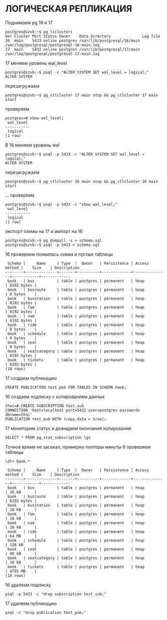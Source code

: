# ЛОГИЧЕСКАЯ РЕПЛИКАЦИЯ
Поднимаем pg 16 и 17
```
postgres@szvb:~$ pg_lsclusters
Ver Cluster Port Status Owner    Data directory              Log file
16  main    5433 online postgres /var/lib/postgresql/16/main /var/log/postgresql/postgresql-16-main.log
17  main    5432 online postgres /var/lib/postgresql/17/main /var/log/postgresql/postgresql-17-main.log
```
17 меняем уровень wal_level
```
postgres@szvb:~$ psql -c "ALTER SYSTEM SET wal_level = logical;"
ALTER SYSTEM
```
перезагружаем
```
postgres@szvb:~$ pg_ctlcluster 17 main stop && pg_ctlcluster 17 main start
```
проверяем
```
postgres=# show wal_level;
 wal_level 
-----------
 logical
(1 row)
```

В 16 меняем уровень wal  
```
postgres@szvb:~$ psql -p 5433 -c "ALTER SYSTEM SET wal_level = logical;"
ALTER SYSTEM
```
перезагружаем
```
postgres@szvb:~$ pg_ctlcluster 16 main stop && pg_ctlcluster 16 main start
```
... проверяем

```
postgres@szvb:~$ psql -p 5433 -c "show wal_level;"
 wal_level 
-----------
 logical
(1 row)
```
экспорт схемы на 17 и импорт на 16
```
postgres@szvb:~$ pg_dumpall -s > schema.sql
postgres@szvb:~$ psql -p 5433 < schema.sql
```
16 проверяем появилась схема и пустые таблицы
```                                      List of relations
 Schema |     Name     | Type  |  Owner   | Persistence | Access method |    Size    | Description 
--------+--------------+-------+----------+-------------+---------------+------------+-------------
 book   | bus          | table | postgres | permanent   | heap          | 8192 bytes | 
 book   | busroute     | table | postgres | permanent   | heap          | 0 bytes    | 
 book   | busstation   | table | postgres | permanent   | heap          | 8192 bytes | 
 book   | fam          | table | postgres | permanent   | heap          | 8192 bytes | 
 book   | nam          | table | postgres | permanent   | heap          | 8192 bytes | 
 book   | ride         | table | postgres | permanent   | heap          | 0 bytes    | 
 book   | schedule     | table | postgres | permanent   | heap          | 0 bytes    | 
 book   | seat         | table | postgres | permanent   | heap          | 0 bytes    | 
 book   | seatcategory | table | postgres | permanent   | heap          | 8192 bytes | 
 book   | tickets      | table | postgres | permanent   | heap          | 8192 bytes | 
(10 rows)
```
17 создаем публикацию
```
CREATE PUBLICATION test_pub FOR TABLES IN SCHEMA book; 
```
16 создаем подписку с копированием данных
```
thai=# CREATE SUBSCRIPTION test_sub 
CONNECTION 'host=localhost port=5432 user=postgres password= dbname=thai' 
PUBLICATION test_pub WITH (copy_data = true);
```
17 мониторим статус и дожидаем окончания копирования
```
SELECT * FROM pg_stat_subscription \gx
```
Точное время не засекал, примерно полторы минуты
6 проверяем таблицы
```
\dt+ book.*

 Schema |     Name     | Type  |  Owner   | Persistence | Access method |    Size    | Description 
--------+--------------+-------+----------+-------------+---------------+------------+-------------
 book   | bus          | table | postgres | permanent   | heap          | 16 kB      | 
 book   | busroute     | table | postgres | permanent   | heap          | 8192 bytes | 
 book   | busstation   | table | postgres | permanent   | heap          | 16 kB      | 
 book   | fam          | table | postgres | permanent   | heap          | 16 kB      | 
 book   | nam          | table | postgres | permanent   | heap          | 16 kB      | 
 book   | ride         | table | postgres | permanent   | heap          | 64 MB      | 
 book   | schedule     | table | postgres | permanent   | heap          | 128 kB     | 
 book   | seat         | table | postgres | permanent   | heap          | 40 kB      | 
 book   | seatcategory | table | postgres | permanent   | heap          | 16 kB      | 
 book   | tickets      | table | postgres | permanent   | heap          | 4755 MB    | 
(10 rows)
```
16 удаляем подписку
```
psql -p 5433 -c "drop subscription test_sub;"
```
17 удаляем публикацию
```
psql -c "drop publication test_pub;"
```

